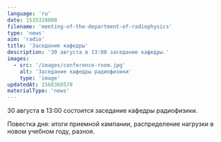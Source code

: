 ```yaml
---
language: 'ru'
date: 1535328000
filename: 'meeting-of-the-department-of-radiophysics'
type: 'news'
aim: 'radio'
title: 'Заседание кафедры'
description: '30 августа в 13:00 заседание кафедры.'
images:
  - src: '/images/conference-room.jpg'
    alt: 'Заседание кафедры радиофизики'
    type: 'image'
updatedAt: 1568360578
materialType: 'news'
---
```

30 августа в 13:00 состоится заседание кафедры радиофизики.

Повестка дня: итоги приемной кампании, распределение нагрузки в новом учебном году, разное.
